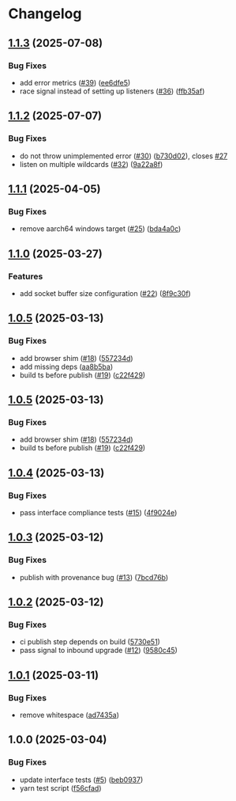 # Changelog

## [1.1.3](https://github.com/ChainSafe/js-libp2p-quic/compare/v1.1.2...v1.1.3) (2025-07-08)


### Bug Fixes

* add error metrics ([#39](https://github.com/ChainSafe/js-libp2p-quic/issues/39)) ([ee6dfe5](https://github.com/ChainSafe/js-libp2p-quic/commit/ee6dfe5734994f5389e482dee9eaabfa9d985ba4))
* race signal instead of setting up listeners ([#36](https://github.com/ChainSafe/js-libp2p-quic/issues/36)) ([ffb35af](https://github.com/ChainSafe/js-libp2p-quic/commit/ffb35af4d2f80f57c714b891c521445bbae0da9d))

## [1.1.2](https://github.com/ChainSafe/js-libp2p-quic/compare/v1.1.1...v1.1.2) (2025-07-07)


### Bug Fixes

* do not throw unimplemented error ([#30](https://github.com/ChainSafe/js-libp2p-quic/issues/30)) ([b730d02](https://github.com/ChainSafe/js-libp2p-quic/commit/b730d02c456568e2f6d93f5a441ee86b68f2ae12)), closes [#27](https://github.com/ChainSafe/js-libp2p-quic/issues/27)
* listen on multiple wildcards ([#32](https://github.com/ChainSafe/js-libp2p-quic/issues/32)) ([9a22a8f](https://github.com/ChainSafe/js-libp2p-quic/commit/9a22a8f581c51c702126b05c1389cd5ec3ee602d))

## [1.1.1](https://github.com/ChainSafe/js-libp2p-quic/compare/v1.1.0...v1.1.1) (2025-04-05)


### Bug Fixes

* remove aarch64 windows target ([#25](https://github.com/ChainSafe/js-libp2p-quic/issues/25)) ([bda4a0c](https://github.com/ChainSafe/js-libp2p-quic/commit/bda4a0cf74c9a26a9669e5ad23b0468c77567ad4))

## [1.1.0](https://github.com/ChainSafe/js-libp2p-quic/compare/v1.0.5...v1.1.0) (2025-03-27)


### Features

* add socket buffer size configuration ([#22](https://github.com/ChainSafe/js-libp2p-quic/issues/22)) ([8f9c30f](https://github.com/ChainSafe/js-libp2p-quic/commit/8f9c30fd14ccd004d68b0407b3f350ce4074d976))

## [1.0.5](https://github.com/ChainSafe/js-libp2p-quic/compare/v1.0.4...v1.0.5) (2025-03-13)


### Bug Fixes

* add browser shim ([#18](https://github.com/ChainSafe/js-libp2p-quic/issues/18)) ([557234d](https://github.com/ChainSafe/js-libp2p-quic/commit/557234d7920d95d54a50c8c2efb4e76c822fd287))
* add missing deps ([aa8b5ba](https://github.com/ChainSafe/js-libp2p-quic/commit/aa8b5baac6cf54f1ef905c4ac82d9fe328459c8e))
* build ts before publish ([#19](https://github.com/ChainSafe/js-libp2p-quic/issues/19)) ([c22f429](https://github.com/ChainSafe/js-libp2p-quic/commit/c22f4299b3c29c7834d524b3ce8c5d3d1a2f15ac))

## [1.0.5](https://github.com/ChainSafe/js-libp2p-quic/compare/v1.0.4...v1.0.5) (2025-03-13)


### Bug Fixes

* add browser shim ([#18](https://github.com/ChainSafe/js-libp2p-quic/issues/18)) ([557234d](https://github.com/ChainSafe/js-libp2p-quic/commit/557234d7920d95d54a50c8c2efb4e76c822fd287))
* build ts before publish ([#19](https://github.com/ChainSafe/js-libp2p-quic/issues/19)) ([c22f429](https://github.com/ChainSafe/js-libp2p-quic/commit/c22f4299b3c29c7834d524b3ce8c5d3d1a2f15ac))

## [1.0.4](https://github.com/ChainSafe/js-libp2p-quic/compare/v1.0.3...v1.0.4) (2025-03-13)


### Bug Fixes

* pass interface compliance tests ([#15](https://github.com/ChainSafe/js-libp2p-quic/issues/15)) ([4f9024e](https://github.com/ChainSafe/js-libp2p-quic/commit/4f9024e4d771d9f1adcbdeb78a90f9165e141726))

## [1.0.3](https://github.com/ChainSafe/js-libp2p-quic/compare/v1.0.2...v1.0.3) (2025-03-12)


### Bug Fixes

* publish with provenance bug ([#13](https://github.com/ChainSafe/js-libp2p-quic/issues/13)) ([7bcd76b](https://github.com/ChainSafe/js-libp2p-quic/commit/7bcd76bb947c78b030955e39f03c99989ff18b43))

## [1.0.2](https://github.com/ChainSafe/js-libp2p-quic/compare/v1.0.1...v1.0.2) (2025-03-12)


### Bug Fixes

* ci publish step depends on build ([5730e51](https://github.com/ChainSafe/js-libp2p-quic/commit/5730e516e7b88579b7f04a4486090cd41172b612))
* pass signal to inbound upgrade ([#12](https://github.com/ChainSafe/js-libp2p-quic/issues/12)) ([9580c45](https://github.com/ChainSafe/js-libp2p-quic/commit/9580c45c9c056793abe1c0f415e9dbad32e9a7ed))

## [1.0.1](https://github.com/ChainSafe/js-libp2p-quic/compare/v1.0.0...v1.0.1) (2025-03-11)


### Bug Fixes

* remove whitespace ([ad7435a](https://github.com/ChainSafe/js-libp2p-quic/commit/ad7435aa65f3abd4a574dce5ce568726e7fef545))

## 1.0.0 (2025-03-04)


### Bug Fixes

* update interface tests ([#5](https://github.com/ChainSafe/js-libp2p-quic/issues/5)) ([beb0937](https://github.com/ChainSafe/js-libp2p-quic/commit/beb0937fc5f0bd4ea6d8c63ed76d441774c22226))
* yarn test script ([f56cfad](https://github.com/ChainSafe/js-libp2p-quic/commit/f56cfad495821d6f1c56d857a98a36ddab2c07cd))
